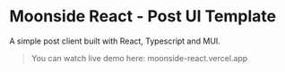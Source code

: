 # Moonside React - Post UI Template

A simple post client built with React, Typescript and MUI.

> You can watch live demo here: moonside-react.vercel.app
